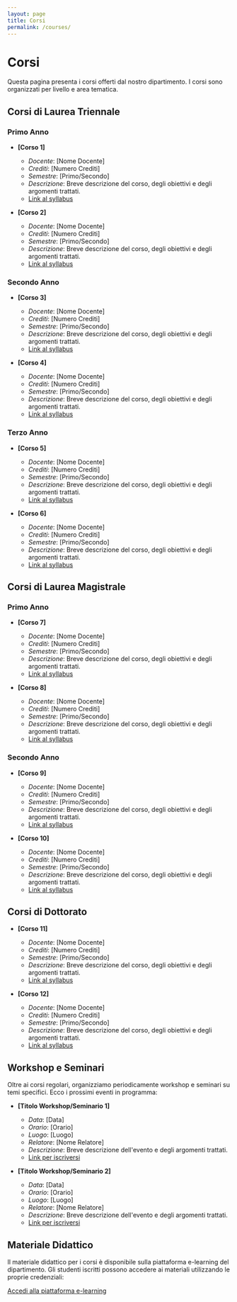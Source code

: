 ```yaml
---
layout: page
title: Corsi
permalink: /courses/
---
```


# Corsi

Questa pagina presenta i corsi offerti dal nostro dipartimento. I corsi sono organizzati per livello e area tematica.

## Corsi di Laurea Triennale

### Primo Anno

- **[Corso 1]**
  - *Docente*: [Nome Docente]
  - *Crediti*: [Numero Crediti]
  - *Semestre*: [Primo/Secondo]
  - *Descrizione*: Breve descrizione del corso, degli obiettivi e degli argomenti trattati.
  - [Link al syllabus](#)

- **[Corso 2]**
  - *Docente*: [Nome Docente]
  - *Crediti*: [Numero Crediti]
  - *Semestre*: [Primo/Secondo]
  - *Descrizione*: Breve descrizione del corso, degli obiettivi e degli argomenti trattati.
  - [Link al syllabus](#)

### Secondo Anno

- **[Corso 3]**
  - *Docente*: [Nome Docente]
  - *Crediti*: [Numero Crediti]
  - *Semestre*: [Primo/Secondo]
  - *Descrizione*: Breve descrizione del corso, degli obiettivi e degli argomenti trattati.
  - [Link al syllabus](#)

- **[Corso 4]**
  - *Docente*: [Nome Docente]
  - *Crediti*: [Numero Crediti]
  - *Semestre*: [Primo/Secondo]
  - *Descrizione*: Breve descrizione del corso, degli obiettivi e degli argomenti trattati.
  - [Link al syllabus](#)

### Terzo Anno

- **[Corso 5]**
  - *Docente*: [Nome Docente]
  - *Crediti*: [Numero Crediti]
  - *Semestre*: [Primo/Secondo]
  - *Descrizione*: Breve descrizione del corso, degli obiettivi e degli argomenti trattati.
  - [Link al syllabus](#)

- **[Corso 6]**
  - *Docente*: [Nome Docente]
  - *Crediti*: [Numero Crediti]
  - *Semestre*: [Primo/Secondo]
  - *Descrizione*: Breve descrizione del corso, degli obiettivi e degli argomenti trattati.
  - [Link al syllabus](#)

## Corsi di Laurea Magistrale

### Primo Anno

- **[Corso 7]**
  - *Docente*: [Nome Docente]
  - *Crediti*: [Numero Crediti]
  - *Semestre*: [Primo/Secondo]
  - *Descrizione*: Breve descrizione del corso, degli obiettivi e degli argomenti trattati.
  - [Link al syllabus](#)

- **[Corso 8]**
  - *Docente*: [Nome Docente]
  - *Crediti*: [Numero Crediti]
  - *Semestre*: [Primo/Secondo]
  - *Descrizione*: Breve descrizione del corso, degli obiettivi e degli argomenti trattati.
  - [Link al syllabus](#)

### Secondo Anno

- **[Corso 9]**
  - *Docente*: [Nome Docente]
  - *Crediti*: [Numero Crediti]
  - *Semestre*: [Primo/Secondo]
  - *Descrizione*: Breve descrizione del corso, degli obiettivi e degli argomenti trattati.
  - [Link al syllabus](#)

- **[Corso 10]**
  - *Docente*: [Nome Docente]
  - *Crediti*: [Numero Crediti]
  - *Semestre*: [Primo/Secondo]
  - *Descrizione*: Breve descrizione del corso, degli obiettivi e degli argomenti trattati.
  - [Link al syllabus](#)

## Corsi di Dottorato

- **[Corso 11]**
  - *Docente*: [Nome Docente]
  - *Crediti*: [Numero Crediti]
  - *Semestre*: [Primo/Secondo]
  - *Descrizione*: Breve descrizione del corso, degli obiettivi e degli argomenti trattati.
  - [Link al syllabus](#)

- **[Corso 12]**
  - *Docente*: [Nome Docente]
  - *Crediti*: [Numero Crediti]
  - *Semestre*: [Primo/Secondo]
  - *Descrizione*: Breve descrizione del corso, degli obiettivi e degli argomenti trattati.
  - [Link al syllabus](#)

## Workshop e Seminari

Oltre ai corsi regolari, organizziamo periodicamente workshop e seminari su temi specifici. Ecco i prossimi eventi in programma:

- **[Titolo Workshop/Seminario 1]**
  - *Data*: [Data]
  - *Orario*: [Orario]
  - *Luogo*: [Luogo]
  - *Relatore*: [Nome Relatore]
  - *Descrizione*: Breve descrizione dell'evento e degli argomenti trattati.
  - [Link per iscriversi](#)

- **[Titolo Workshop/Seminario 2]**
  - *Data*: [Data]
  - *Orario*: [Orario]
  - *Luogo*: [Luogo]
  - *Relatore*: [Nome Relatore]
  - *Descrizione*: Breve descrizione dell'evento e degli argomenti trattati.
  - [Link per iscriversi](#)

## Materiale Didattico

Il materiale didattico per i corsi è disponibile sulla piattaforma e-learning del dipartimento. Gli studenti iscritti possono accedere ai materiali utilizzando le proprie credenziali:

[Accedi alla piattaforma e-learning](#)
